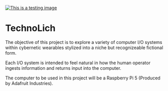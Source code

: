 [![This is a testing image](https://drive.google.com/file/d/10MEli_9RtR2IaqvtFpHiZ8w-klnqeBKR/view?usp=drivesdk)](www.google.com)

# TechnoLich
The objective of this project is to explore a variety of computer I/O systems within cybernetic wearables stylized into a niche but recognizeable fictional form.

Each I/O system is intended to feel natural in how the human operator ingests information and returns input into the computer.

The computer to be used in this project will be a Raspberry Pi 5 (Produced by Adafruit Industries).
